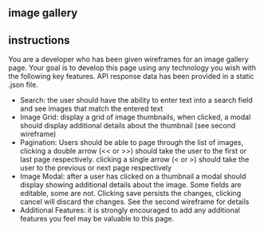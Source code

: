 ## image gallery

## instructions

You are a developer who has been given wireframes for an image gallery page. Your goal is to develop this page using any technology you wish with the following key features. API response data has been provided in a static .json file.

- Search: the user should have the ability to enter text into a search field and see images that match the entered text
- Image Grid: display a grid of image thumbnails, when clicked, a modal should display additional details about the thumbnail (see second wireframe)
- Pagination: Users should be able to page through the list of images, clicking a double arrow (<< or >>) should take the user to the first or last page respectively. clicking a single arrow (< or >) should take the user to the previous or next page respectively
- Image Modal: after a user has clicked on a thumbnail a modal should display showing additional details about the image. Some fields are editable, some are not. Clicking save persists the changes, clicking cancel will discard the changes. See the second wireframe for details
- Additional Features: it is strongly encouraged to add any additional features you feel may be valuable to this page.
